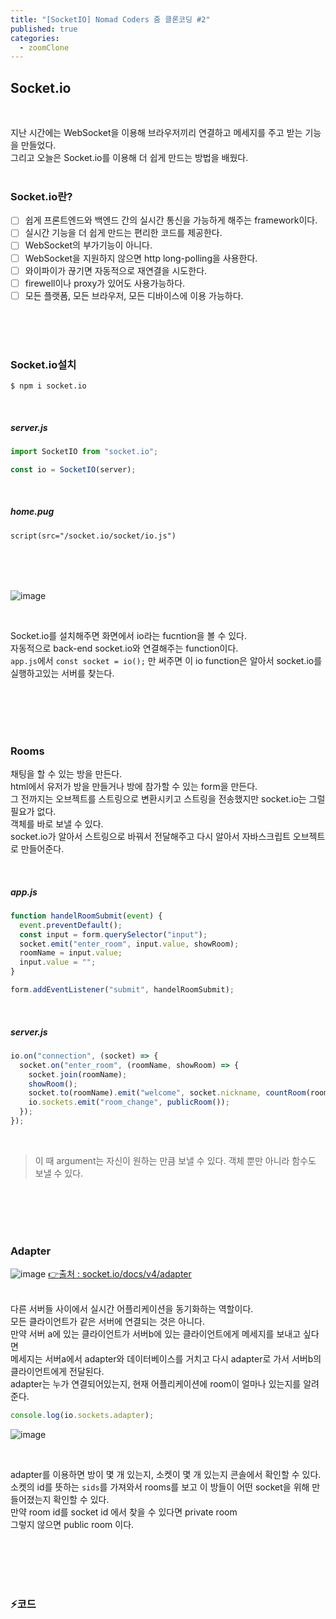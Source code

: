 ```yaml
---
title: "[SocketIO] Nomad Coders 줌 클론코딩 #2"
published: true
categories:
  - zoomClone
---
```


## Socket.io

<br>

지난 시간에는 WebSocket을 이용해 브라우저끼리 연결하고 메세지를 주고 받는 기능을 만들었다.<br>그리고 오늘은 Socket.io를 이용해 더 쉽게 만드는 방법을 배웠다.<br>
<br>

### Socket.io란?

- [ ] 쉽게 프론트엔드와 백엔드 간의 실시간 통신을 가능하게 해주는 framework이다.
- [ ] 실시간 기능을 더 쉽게 만드는 편리한 코드를 제공한다.
- [ ] WebSocket의 부가기능이 아니다.
- [ ] WebSocket을 지원하지 않으면 http long-polling을 사용한다.
- [ ] 와이파이가 끊기면 자동적으로 재연결을 시도한다.
- [ ] firewell이나 proxy가 있어도 사용가능하다.
- [ ] 모든 플랫폼, 모든 브라우저, 모든 디바이스에 이용 가능하다.

<br><br><br>

### Socket.io설치

    $ npm i socket.io

<br>

##### server.js

```js
import SocketIO from "socket.io";

const io = SocketIO(server);
```

<br>

##### home.pug

```html
script(src="/socket.io/socket/io.js")
```

<br><br><br>

![image](https://user-images.githubusercontent.com/102353910/163405464-91c33be4-5cb5-459e-acb7-746b7a85a09c.png)

<br>

Socket.io를 설치해주면 화면에서 io라는 fucntion을 볼 수 있다. <br>자동적으로 back-end socket.io와 연결해주는 function이다. <br>`app.js`에서 `const socket = io();` 만 써주면 이 io function은 알아서 socket.io를 실행하고있는 서버를 찾는다.

<br><br><br><br>

### Rooms

채팅을 할 수 있는 방을 만든다.<br>html에서 유저가 방을 만들거나 방에 참가할 수 있는 form을 만든다.<br>그 전까지는 오브젝트를 스트링으로 변환시키고 스트링을 전송했지만 socket.io는 그럴 필요가 없다.<br>객체를 바로 보낼 수 있다.<br>socket.io가 알아서 스트링으로 바꿔서 전달해주고 다시 알아서 자바스크립트 오브젝트로 만들어준다.

<br>

##### app.js

```js
function handelRoomSubmit(event) {
  event.preventDefault();
  const input = form.querySelector("input");
  socket.emit("enter_room", input.value, showRoom);
  roomName = input.value;
  input.value = "";
}

form.addEventListener("submit", handelRoomSubmit);
```

<br>

##### server.js

```js
io.on("connection", (socket) => {
  socket.on("enter_room", (roomName, showRoom) => {
    socket.join(roomName);
    showRoom();
    socket.to(roomName).emit("welcome", socket.nickname, countRoom(roomName));
    io.sockets.emit("room_change", publicRoom());
  });
});
```

<br>

> 이 때 argument는 자신이 원하는 만큼 보낼 수 있다. 객체 뿐만 아니라 함수도 보낼 수 있다.

<br><br><br><br>

### Adapter

![image](https://user-images.githubusercontent.com/102353910/163408926-d35058d0-c721-4d1d-a42a-e4c42e7f8bee.png)
[👉출처 : socket.io/docs/v4/adapter](https://socket.io/docs/v4/adapter/)

<br>
다른 서버들 사이에서 실시간 어플리케이션을 동기화하는 역할이다.<br>모든 클라이언트가 같은 서버에 연결되는 것은 아니다.<br>만약 서버 a에 있는 클라이언트가 서버b에 있는 클라이언트에게 메세지를 보내고 싶다면<br>메세지는 서버a에서 adapter와 데이터베이스를 거치고 다시 adapter로 가서 서버b의 클라이언트에게 전달된다.<br>adapter는 누가 연결되어있는지, 현재 어플리케이션에 room이 얼마나 있는지를 알려준다.

<br>

```js
console.log(io.sockets.adapter);
```

![image](https://user-images.githubusercontent.com/102353910/163409150-2208d999-7d65-4f27-bc40-2609484e9624.png)

<br>

adapter를 이용하면 방이 몇 개 있는지, 소켓이 몇 개 있는지 콘솔에서 확인할 수 있다.<br> 소켓의 id를 뜻하는 `sids`를 가져와서 rooms를 보고 이 방들이 어떤 socket을 위해 만들어졌는지 확인할 수 있다.<br> 만약 room id를 socket id 에서 찾을 수 있다면 private room<br>그렇지 않으면 public room 이다.

<br><br><br><br>

### ⚡코드

<script src="https://gist.github.com/seulgi9506/c7b80d72ecd004b5cad438ba1ec57990.js"></script>

<br><br><br><br>
